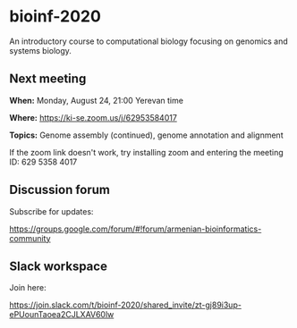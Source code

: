 # bioinf-2020
An introductory course to computational biology focusing on genomics and systems biology. 

## Next meeting 

**When:** Monday, August 24, 21:00 Yerevan time

**Where:** https://ki-se.zoom.us/j/62953584017 

**Topics:** Genome assembly (continued), genome annotation and alignment


If the zoom link doesn't work, try installing zoom and entering the meeting ID: 629 5358 4017

## Discussion forum

Subscribe for updates: 

https://groups.google.com/forum/#!forum/armenian-bioinformatics-community 

## Slack workspace 

Join here:

https://join.slack.com/t/bioinf-2020/shared_invite/zt-gj89i3up-ePUounTaoea2CJLXAV60lw 
